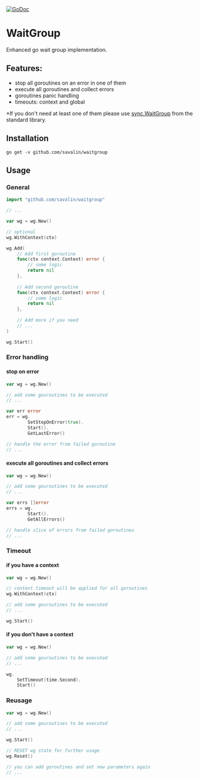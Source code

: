 [![GoDoc](https://godoc.org/github.com/savalin/waitgroup?status.svg)](http://godoc.org/github.com/savalin/waitgroup)

# WaitGroup
Enhanced go wait group implementation.

## Features:
- stop all goroutines on an error in one of them
- execute all goroutines and collect errors
- goroutines panic handling
- timeouts: context and global

*If you don't need at least one of them please use [sync.WaitGroup](https://golang.org/pkg/sync/#WaitGroup) from the standard library.

## Installation
`go get -v github.com/savalin/waitgroup`

## Usage
### General
```go
import "github.com/savalin/waitgroup"

// ...

var wg = wg.New()

// optional 
wg.WithContext(ctx)

wg.Add(
    // Add first goroutine
    func(ctx context.Context) error {
        // some logic
        return nil
    },
    
    // Add second goroutine
    func(ctx context.Context) error {
        // some logic
        return nil
    },     
    
    // Add more if you need
    // ...
)

wg.Start()
```

### Error handling
#### stop on error
```go
var wg = wg.New()

// add some gouroutines to be executed
// ...

var err error
err = wg.
        SetStopOnError(true).
        Start().
        GetLastError()

// handle the error from failed goroutine
// ...
```

#### execute all goroutines and collect errors
```go
var wg = wg.New()

// add some gouroutines to be executed
// ...

var errs []error
errs = wg.
        Start().
        GetAllErrors()

// handle slice of errors from failed goroutines
// ...

```

### Timeout
#### if you have a context
```go
var wg = wg.New()

// context timeout will be applied for all goroutines
wg.WithContext(ctx)

// add some gouroutines to be executed
// ...

wg.Start()

```

#### if you don't have a context
```go
var wg = wg.New()

// add some gouroutines to be executed
// ...

wg.
    SetTimeout(time.Second).
    Start()

```

### Reusage
```go
var wg = wg.New()

// add some gouroutines to be executed
// ...

wg.Start()

// RESET wg state for further usage
wg.Reset()

// you can add goroutines and set new parameters again
// ...

```
